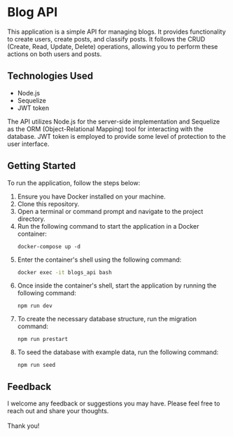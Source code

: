 <h1>Blog API</h1>
This application is a simple API for managing blogs. It provides functionality to create users, create posts, and classify posts. It follows the CRUD (Create, Read, Update, Delete) operations, allowing you to perform these actions on both users and posts.

<h2>Technologies Used</h2>
<ul>
  <li>Node.js</li>
  <li>Sequelize</li>
  <li>JWT token</li>
</ul>
The API utilizes Node.js for the server-side implementation and Sequelize as the ORM (Object-Relational Mapping) tool for interacting with the database. JWT token is employed to provide some level of protection to the user interface.

<h2>Getting Started</h2>
To run the application, follow the steps below:

<ol>
  <li>Ensure you have Docker installed on your machine.</li>
  <li>Clone this repository.</li>
  <li>Open a terminal or command prompt and navigate to the project directory.</li>
  <li>Run the following command to start the application in a Docker container:</li>
  
```
docker-compose up -d
```
  
  <li>Enter the container's shell using the following command:</li>

```bash
docker exec -it blogs_api bash
```
  
  <li>Once inside the container's shell, start the application by running the following command:</li>

```arduino
npm run dev
```
  
  <li>To create the necessary database structure, run the migration command:</li>

```arduino
npm run prestart
```

  <li>To seed the database with example data, run the following command:</li>

```arduino
npm run seed
```

</ol>

<h2>Feedback</h2>
I welcome any feedback or suggestions you may have. Please feel free to reach out and share your thoughts.
<br></br>
Thank you!

